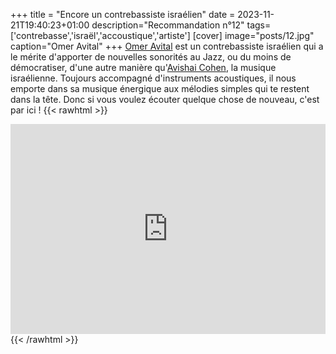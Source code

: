 +++
title = "Encore un contrebassiste israélien"
date = 2023-11-21T19:40:23+01:00
description="Recommandation n°12"
tags=['contrebasse','israël','accoustique','artiste']
[cover]
image="posts/12.jpg"
caption="Omer Avital"
+++
[Omer Avital](https://fr.wikipedia.org/wiki/Omer_Avital) est un contrebassiste israélien qui a le mérite d'apporter de nouvelles sonorités au Jazz, ou du moins de démocratiser, d'une autre manière qu'[Avishai Cohen](https://fr.wikipedia.org/wiki/Avishai_Cohen_%28contrebassiste%29), la musique israélienne. 
Toujours accompagné d'instruments acoustiques, il nous emporte dans sa musique énergique aux mélodies simples qui te restent dans la tête. Donc si vous voulez écouter quelque chose de nouveau, c'est par ici !
{{< rawhtml >}}
<div style="max-width:100%;"><div style="position:relative;padding-bottom:calc(56.25% + 52px);height: 0;"><iframe style="position:absolute;top:0;left:0;" width="100%" height="100%" src="https://odesli.co/embed/?url=https%3A%2F%2Fartist.link%2Fomeravital&theme=light" frameborder="0" allowfullscreen sandbox="allow-same-origin allow-scripts allow-presentation allow-popups allow-popups-to-escape-sandbox" allow="clipboard-read; clipboard-write"></iframe></div></div>
{{< /rawhtml >}}